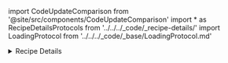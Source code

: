 import CodeUpdateComparison from '@site/src/components/CodeUpdateComparison'
import * as RecipeDetailsProtocols from '../../../_code/_recipe-details/'
import LoadingProtocol from '../../../_code/_base/LoadingProtocol.md'

<details>
  <summary>Recipe Details</summary>
  <div>
    <details>
        <summary>Title</summary>
        <CodeUpdateComparison 
oldCode={`recipeDetailsTitleBarTemplate: ((Bool, String) -> AnyView)?`}
            newCode="Removed"/>
    </details>
    <details>
        <summary>Header</summary>
        <CodeUpdateComparison 
oldCode={`recipeDetailsHeaderTemplate: ((String?, String, Int, String, Binding<Bool>,
        Bool, String) -> AnyView)?`}
            newCode={<RecipeDetailsProtocols.RecipeDetailsHeaderProtocol/>}/>
    </details>
    <details>
        <summary>Ingredients</summary>
        <CodeUpdateComparison 
oldCode={`recipeDetailsIngredientsViewTemplate: (([Ingredient], Int, Int, Bool,
        @escaping (Int) -> Void) -> AnyView )?`}
            newCode={<RecipeDetailsProtocols.RecipeDetailsIngredientsProtocol/>}/>
    </details>
    <details>
        <summary>Steps</summary>
        <CodeUpdateComparison 
oldCode={`recipeDetailStepsViewTemplate: (([RecipeStep]) -> AnyView )?`}
            newCode={<RecipeDetailsProtocols.RecipeDetailsStepsProtocol/>}/>
    </details>
<details>
        <summary>Footer</summary>
        <CodeUpdateComparison 
oldCode={`recipeDetailFooterTemplate: ((_: Recipe, _: Int, _: Bool, _: @escaping () -> Void,
        _: @escaping () -> Void) -> AnyView )?`}
            newCode={<RecipeDetailsProtocols.RecipeDetailsFooterProtocol/>}/>
    </details>
    <p>Products have moved to The Recipe Details</p>
<details>
        <summary>Added Product</summary>
        <CodeUpdateComparison 
oldCode="Added in 4.0"
            newCode={<RecipeDetailsProtocols.RecipeDetailsAddedProductProtocol/>}/>
    </details>
<details>
        <summary>Unadded Product</summary>
        <CodeUpdateComparison 
oldCode="Added in 4.0"
            newCode={<RecipeDetailsProtocols.RecipeDetailsUnaddedProductProtocol/>}/>
    </details>
<details>
        <summary>Ignored Product</summary>
        <CodeUpdateComparison 
oldCode="Added in 4.0"
            newCode={<RecipeDetailsProtocols.RecipeDetailsIgnoredProductProtocol/>}/>
    </details>
  </div>
</details>